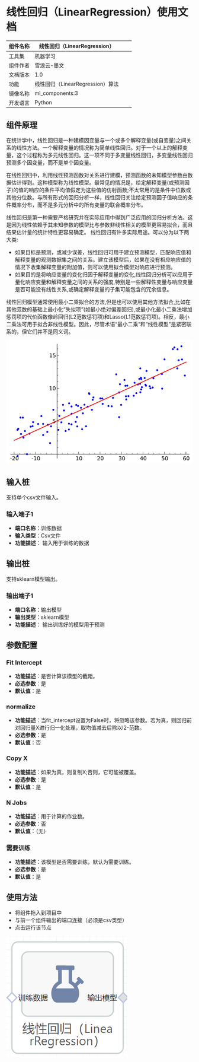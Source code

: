 # 线性回归（LinearRegression）使用文档
| 组件名称 | 线性回归（LinearRegression） |  |  |
| --- | --- | --- | --- |
| 工具集 | 机器学习 |  |  |
| 组件作者 | 雪浪云-墨文 |  |  |
| 文档版本 | 1.0 |  |  |
| 功能 | 线性回归（LinearRegression）算法 |  |  |
| 镜像名称 | ml_components:3 |  |  |
| 开发语言 | Python |  |  |

## 组件原理
在统计学中，线性回归是一种建模因变量与一个或多个解释变量(或自变量)之间关系的线性方法。一个解释变量的情况称为简单线性回归。对于一个以上的解释变量，这个过程称为多元线性回归。这一项不同于多变量线性回归，多变量线性回归预测多个因变量，而不是单个因变量。

在线性回归中，利用线性预测函数对关系进行建模，预测函数的未知模型参数由数据估计得到。这种模型称为线性模型。最常见的情况是，给定解释变量(或预测因子)的值的响应的条件平均值假定为这些值的仿射函数;不太常用的是条件中位数或其他分位数。与所有形式的回归分析一样，线性回归关注给定预测因子值响应的条件概率分布，而不是多元分析中的所有变量的联合概率分布。

线性回归是第一种需要严格研究并在实际应用中得到广泛应用的回归分析方法。这是因为线性依赖于其未知参数的模型比与参数非线性相关的模型更容易拟合，而且结果估计量的统计特性更容易确定。
线性回归有许多实际用途。可以分为以下两大类:

- 如果目标是预测，或减少误差，线性回归可用于建立预测模型，匹配响应值和解释变量的观测数据集之间的关系。建立该模型后，如果在没有相应响应值的情况下收集解释变量的附加值，则可以使用拟合模型对响应进行预测。
- 如果目的是将响应变量的变化归因于解释变量的变化,线性回归分析可以应用于量化响应变量和解释变量之间的关系的强度,特别是一些解释性变量与响应变量是否可能没有线性关系,或确定解释变量的子集可能包含的冗余信息。

线性回归模型通常使用最小二乘拟合的方法,但是也可以使用其他方法拟合,比如在其他范数的基础上最小化“失拟项”(如最小绝对偏差回归),或最小化最小二乘法增加惩罚项的代价函数像岭回归(L2范数惩罚项)和Lasso(L1范数惩罚项)。相反，最小二乘法可用于拟合非线性模型。因此，尽管术语“最小二乘”和“线性模型”是紧密联系的，但它们并不是同义词。

![](./img/8.png)
## 输入桩
支持单个csv文件输入。
### 输入端子1

- **端口名称**：训练数据
- **输入类型**：Csv文件
- **功能描述**： 输入用于训练的数据
## 输出桩
支持sklearn模型输出。
### 输出端子1

- **端口名称**：输出模型
- **输出类型**：sklearn模型
- **功能描述**： 输出训练好的模型用于预测
## 参数配置
### Fit Intercept

- **功能描述**：是否计算该模型的截距。
- **必选参数**：是
- **默认值**：是
### normalize

- **功能描述**：当fit_intercept设置为False时，将忽略该参数。若为真，则回归前对回归量X进行归一化处理，取均值减去后除以l2-范数。
- **必选参数**：是
- **默认值**：否
### Copy X

- **功能描述**：如果为真，则复制X;否则，它可能被覆盖。
- **必选参数**：是
- **默认值**：是
### N Jobs

- **功能描述**：用于计算的作业数。
- **必选参数**：否
- **默认值**：（无）
### 需要训练

- **功能描述**：该模型是否需要训练，默认为需要训练。
- **必选参数**：是
- **默认值**：是
## 使用方法
- 将组件拖入到项目中
- 与前一个组件输出的端口连接（必须是csv类型）
- 点击运行该节点


![](./img/9.png)



